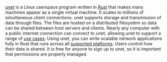 [unet](https://unet.tech) is a Linux userspace program written in [Rust](https://www.rust-lang.org/) that makes many machines appear as a single virtual machine. It scales to millions of simultaneous client connections. unet supports storage and transmission of data through files. The files are hosted on a distributed filesystem so data can be shared between host servers and clients. Nearly any computer with a public internet connection can connect to unet, allowing unet to support a range of [use cases](/src/use-cases.md). Using unet, you can write scalable network applications fully in Rust that runs across all [supported platforms](src/platforms). Users control how their data is shared. It is free for anyone to sign up to unet, so it is important that permissions are properly managed.

